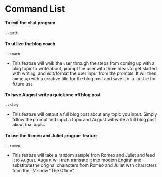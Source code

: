 # Command List

#### To exit the chat program
```
--quit
```

#### To utilize the blog coach 
```
--coach
```
* This feature will walk the user through the steps from coming up with a blog topic to write about, prompt the user with three ideas to get started with writing, and edit/format the user input from the prompts. It will then come up with a creative title for the blog post and save it in a .txt file for future use. 

#### To have August write a quick one off blog post
```
--blog
```
* This feature will output a full blog post about any topic you input. Simply follow the prompt and input a topic and August will write a full blog post about that topic. 

#### To use the Romeo and Juliet program feature
```
--romeo
```
* This feature will take a random sample from Romeo and Juliet and feed it to August. August will then translate it into modern English and substitute the original characters from Romeo and Juliet with characters from the TV show "The Office" 
